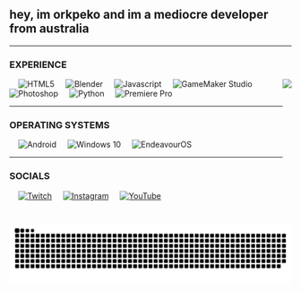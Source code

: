<h2 align="left">hey, im orkpeko and im a mediocre developer from australia</h2>

---

### EXPERIENCE

<div align="left">
  <img align="right" height="150" src="https://c.tenor.com/42udpYSRRQgAAAAC/toro-inoue-doko-demo-issyo.gif6f2d697373796f2e676966"  />
  <img width="12" />
  <img src="https://cdn.simpleicons.org/html5/E34F26" height="30" alt="HTML5"  />
  <img width="12" />
  <img src="https://cdn.simpleicons.org/blender/F5792A" height="30" alt="Blender"  />
  <img width="12" />
  <img src="https://cdn.simpleicons.org/javascript/F7DF1E" height="30" alt="Javascript"  />
  <img width="12" />
  <img src="https://skillicons.dev/icons?i=gamemakerstudio" height="30" alt="GameMaker Studio"  />
  <img width="12" />
  <img src="https://cdn.simpleicons.org/adobephotoshop/31A8FF" height="30" alt="Photoshop"  />
  <img width="12" />
  <img src="https://cdn.simpleicons.org/python/3776AB" height="30" alt="Python"  />
  <img width="12" />
  <img src="https://cdn.simpleicons.org/adobepremierepro/9999FF" height="30" alt="Premiere Pro"  />
</div>

---

### OPERATING SYSTEMS

<div align="left">
  <img width="12" />
  <img src="https://cdn.simpleicons.org/android/3DDC84" height="30" alt="Android"  />
  <img width="12" />
  <img src="https://cdn.simpleicons.org/windows10/0078D6" height="30" alt="Windows 10"  />
  <img width="12" />
  <img src="https://cdn.simpleicons.org/endeavouros/7F7FFF" height="30" alt="EndeavourOS"  />
</div>

---

### SOCIALS

<div align="left">
    <img width="12" />
  <a href="https://twitch.tv/orkpeko"><img src="https://cdn.simpleicons.org/twitch/9146FF" height="30" alt="Twitch"  /></a>
    <img width="12" />
  <a href="https://instagram.com/orkpeko"><img src="https://cdn.simpleicons.org/instagram/#E4405F" height="30" alt="Instagram"  /></a>
      <img width="12" />
  <a href="https://youtube.com/orkpeko"><img src="https://cdn.simpleicons.org/youtube/FF0000" height="30" alt="YouTube"  /></a>
</div>

###

<br clear="both">

<img src="https://raw.githubusercontent.com/orkpeko/orkpeko/output/snake.svg" alt="Snake animation" />

###
